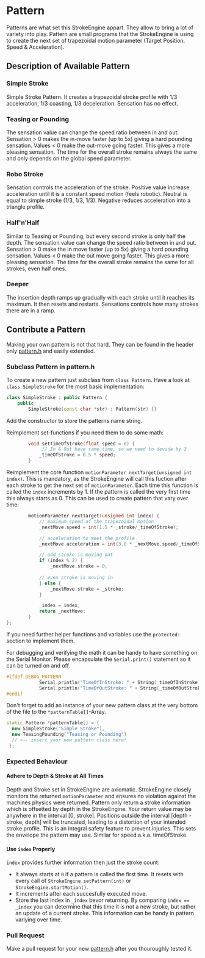 # Pattern
Patterns are what set this StrokeEngine appart. They allow to bring a lot of variety into play. Pattern are small programs that the StrokeEngine is using to create the next set of trapezoidal motion parameter (Target Position, Speed & Acceleration).

## Description of Available Pattern
### Simple Stroke
Simple Stroke Pattern. It creates a trapezoidal stroke profile with 1/3 acceleration, 1/3 coasting, 1/3 deceleration. Sensation has no effect.

### Teasing or Pounding
The sensation value can change the speed ratio between in and out. Sensation > 0 makes the in-move faster (up to 5x) giving a hard pounding sensation. Values < 0 make the out-move going faster. This gives a more pleasing sensation. The time for the overall stroke remains always the same and only depends on the global speed parameter.

### Robo Stroke
Sensation controls the acceleration of the stroke. Positive value increase acceleration until it is a constant speed motion (feels robotic). Neutral is equal to simple stroke (1/3, 1/3, 1/3). Negative reduces acceleration into a triangle profile.

### Half'n'Half
Similar to Teasing or Pounding, but every second stroke is only half the depth. The sensation value can change the speed ratio between in and out. Sensation > 0 make the in move faster (up to 5x) giving a hard pounding sensation. Values < 0 make the out move going faster. This gives a more pleasing sensation. The time for the overall stroke remains the same for all strokes, even half ones.

### Deeper
The insertion depth ramps up gradually with each stroke until it reaches its maximum. It then resets and restarts. Sensations controls how many strokes there are in a ramp.

## Contribute a Pattern
Making your own pattern is not that hard. They can be found in the header only [pattern.h](./src/pattern.h) and easily extended.

### Subclass Pattern in pattern.h
To create a new pattern just subclass from `class Pattern`. Have a look at `class SimpleStroke` for the most basic implementation:
```cpp
class SimpleStroke : public Pattern {
    public:
        SimpleStroke(const char *str) : Pattern(str) {} 
```
Add the constructor to store the patterns name string.

Reimplement set-functions if you need them to do some math:
```cpp
        void setTimeOfStroke(float speed = 0) { 
             // In & Out have same time, so we need to devide by 2
            _timeOfStroke = 0.5 * speed; 
        }   
```
Reimplement the core function `motionParameter nextTarget(unsigned int index)`. This is mandatory, as the StrokeEngine will call this fuction after each stroke to get the next set of `motionParameter`. Each time this function is called the `index` increments by 1. If the pattern is called the very first time this always starts as 0. This can be used to create pattern that vary over time:
```cpp
        motionParameter nextTarget(unsigned int index) {
            // maximum speed of the trapezoidal motion 
            _nextMove.speed = int(1.5 * _stroke/_timeOfStroke);  

            // acceleration to meet the profile
            _nextMove.acceleration = int(3.0 * _nextMove.speed/_timeOfStroke);

            // odd stroke is moving out    
            if (index % 2) {
                _nextMove.stroke = 0;
            
            // even stroke is moving in
            } else {
                _nextMove.stroke = _stroke;
            }

            _index = index;
            return _nextMove;
        }
};
```
If you need further helper functions and variables use the `protected:` section to implement them.

For debugging and verifying the math it can be handy to have something on the Serial Monitor. Please encapsulate the `Serial.print()` statement so it can be turned on and off.
```cpp
#ifdef DEBUG_PATTERN
            Serial.println("TimeOfInStroke: " + String(_timeOfInStroke));
            Serial.println("TimeOfOutStroke: " + String(_timeOfOutStroke));
#endif
```
Don't forget to add an instance of your new pattern class at the very bottom of the file to the `*patternTable[]`-Array.
```cpp
static Pattern *patternTable[] = { 
  new SimpleStroke("Simple Stroke"),
  new TeasingPounding("Teasing or Pounding")
  // <-- insert your new pattern class here!
 };
```
### Expected Behaviour
#### Adhere to Depth & Stroke at All Times
Depth and Stroke set in StrokeEngine are axiomatic. StrokeEngine closely monitors the returned `motionParameter` and ensures no violation against the machines physics were returned. Pattern only return a stroke information which is offsetted by depth in the StrokeEngine. Your return value may be anywhere in the interval [0, stroke]. Positions outside the interval [depth - stroke, depth] will be truncated, leading to a distortion of your intended stroke profile. This is an integral safety feature to prevent injuries. This sets the envelope the pattern may use. Similar for speed a.k.a. timeOfStroke. 

#### Use `index` Properly 
`index` provides further information then just the stroke count:
* It always starts at `0` if a pattern is called the first time. It resets with every call of `StrokeEngine.setPattern(int)` or `StrokeEngine.startMotion()`.
* It increments after each succesfully executed move.
* Store the last index in `_index` bevor returning. By comparing `index == _index` you can determine that this time it is not a new stroke, but rather an update of a current stroke. This information can be handy in pattern variying over time.

### Pull Request
Make a pull request for your new [pattern.h](./src/pattern.h) after you thouroughly tested it. 
